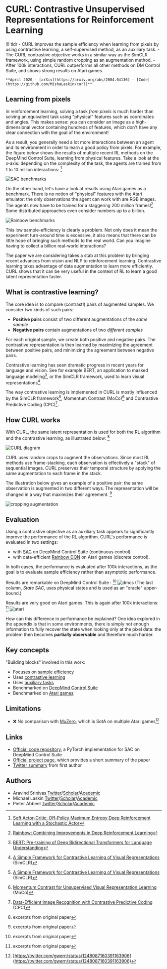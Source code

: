 # CURL: Contrastive Unsupervised Representations for Reinforcement Learning


!!! tldr
    - CURL improves the sample efficiency when learning from pixels by using contrastive learning, a self-supervised method, as an auxiliary task. 
    - The CURL contrastive objective works in a similar way as the SimCLR framework, using simple random cropping as an augmentation method.
    - After 100k interactions, CURL outperforms all other methods on DM Control Suite, and shows strong results on Atari games.  

    **April 2020 - [arXiv](https://arxiv.org/abs/2004.04136) - [Code](https://github.com/MishaLaskin/curl)**
    
    
Learning from pixels
---

In reinforcement learning, solving a task *from pixels* is much harder than solving an equivalent task using "physical" features such as coordinates and angles. This makes sense: you can consider an image as a high-dimensional vector containing hundreds of features, which don't have any clear connection with the goal of the environment!

As a result, you generally need a lot more interactions between an agent and its environment in order to learn a good policy from pixels. For example, the figure below shows the results of multiple recent RL methods on the DeepMind Control Suite, learning from physical features. Take a look at the x-axis: depending on the complexity of the task, the agents are trained from 1 to 10 million interactions: [^sac] 

![SAC benchmarks](img/curl_sac.png)

On the other hand, let's have a look at results using Atari games as a benchmark. There is no notion of "physical" features with the Atari emulator: the only observations the agent can work with are RGB images. The agents now have to be trained for a staggering 200 million frames![^rainbow] Some distributed approaches even consider numbers up to a billion. 

![Rainbow benchmarks](img/curl_rainbow.png)

This low sample-efficiency is clearly a problem. Not only does it mean the experiment turn-around time is excessive, it also means that there can be little hope of bringing such methods to the real world. Can you imagine having to collect a billion real-world interactions?

The paper we are considering takes a stab at this problem by bringing recent advances from vision and NLP to reinforcement learning. Contrastive learning takes advantage of data augmentation to learn more efficiently. CURL shows that it can be very useful in the context of RL to learn a good latent representation faster.

What is contrastive learning?
---

The core idea is to compare (contrast!) pairs of augmented samples. We consider two kinds of such pairs:

- **Positive pairs** consist of two different augmentations of the *same sample* 
- **Negative pairs** contain augmentations of two *different samples*

For each original sample, we create both positive and negative pairs. The contrastive representation is then learned by maximizing the agreement between positive pairs, and minimizing the agreement between negative pairs.

Contrastive learning has seen dramatic progress in recent years for language and vision. See for example BERT, an application to masked language modeling[^bert], or the SimCLR framework, used to learn visual representations[^simclr]. 

The way contrastive learning is implemented in CURL is mostly influenced by the SimCLR framework[^simclr], Momentum Contrast (MoCo)[^moco] and Contrastive Predictive Coding (CPC)[^cpc].

How CURL works
---

With CURL, the same latent representation is used for both the RL algorithm and the contrastive learning, as illustrated below: [^paper-screenshot]

![CURL diagram](img/curl_diagram.png)

CURL uses random crops to augment the observations. 
Since most RL methods use frame-stacking, each observation is effectively a "stack" of sequential images. CURL preserves their temporal structure by applying the same augmentation to each frame in the stack. 

The illustration below gives an example of a positive pair: the same observation is augmented in two different ways. The representation will be changed in a way that maximizes their agreement. [^paper-screenshot]

![cropping augmentation](img/curl_augment.png)

Evaluation
---

Using a contrastive objective as an auxiliary task appears to significantly improve the performance of the RL algorithm. 
CURL's performance is evaluated in two settings:

- with [SAC](sac.md) on DeepMind Control Suite (continuous control)
- with data-efficient [Rainbow DQN](rainbow.md) on Atari games (discrete control). 

In both cases, the performance is evaluated after 100k interactions, as the goal is to evaluate sample efficiency rather than asymptotic performance. 

Results are remarkable on DeepMind Control Suite : [^paper-screenshot]
![dmcs](img/curl_dmc.png)
(The last column, *State SAC*, uses physical states and is used as an "oracle" upper-bound.)

Results are very good on Atari games. This is again after 100k interactions: [^paper-screenshot]
![atari](img/curl_atari.png)

How can this difference in performance be explained? One idea explored in the appendix is that in some environments, there is simply not enough information to fully recover the state when looking only at the pixel data: the problem then becomes **partially observable** and therefore much harder.  

Key concepts
---

"Building blocks" involved in this work:

- Focuses on [sample efficiency](sample-efficiency.md)
- Uses [contrastive learning](contrastive-learning.md)
- Uses [auxiliary tasks](auxiliary-tasks.md)
- Benchmarked on [DeepMind Control Suite](dm-control-suite.md)
- Benchmarked on [Atari games](atari.md)

Limitations
---

- ❌ No comparison with [MuZero](muzero.md), which is SotA on multiple Atari games[^muzero-tweet]

Links
---

- [Official code repository](https://github.com/MishaLaskin/curl), a PyTorch implementation for SAC on DeepMind Control Suite
- [Official project page](https://mishalaskin.github.io/curl/), which provides a short summary of the paper
- [Twitter summary](https://twitter.com/Aravind7694/status/1248049713149906945) from first author

Authors
---

- Aravind Srinivas [Twitter](https://twitter.com/Aravind7694)/[Scholar](https://scholar.google.com/citations?user=GhrKC1gAAAAJ)/[Academic](https://people.eecs.berkeley.edu/~aravind/)
- Michael Laskin [Twitter](https://twitter.com/MishaLaskin)/[Scholar](https://scholar.google.com/citations?user=DOGDnwsAAAAJ)/[Academic](https://mishalaskin.github.io/)
- Pieter Abbeel  [Twitter](https://twitter.com/pabbeel)/[Scholar](https://scholar.google.com/citations?user=vtwH6GkAAAAJ)/[Academic](https://people.eecs.berkeley.edu/~pabbeel/)

[^sac]: [Soft Actor-Critic: Off-Policy Maximum Entropy Deep Reinforcement Learning with a Stochastic Actor](https://arxiv.org/abs/1801.01290)
[^rainbow]: [Rainbow: Combining Improvements in Deep Reinforcement Learning](https://arxiv.org/abs/1710.02298)
[^bert]: [BERT: Pre-training of Deep Bidirectional Transformers for Language Understanding](https://arxiv.org/abs/1810.04805)
[^simclr]: [A Simple Framework for Contrastive Learning of Visual Representations](https://arxiv.org/abs/2002.05709) (SimCLR)
[^moco]: [Momentum Contrast for Unsupervised Visual Representation Learning](https://arxiv.org/abs/1911.05722) (MoCo)
[^cpc]: [Data-Efficient Image Recognition with Contrastive Predictive Coding](https://arxiv.org/abs/1905.09272) (CPC)
[^paper-screenshot]: excerpts from original paper
[^muzero-tweet]: [https://twitter.com/gwern/status/1248087160391163906](https://twitter.com/gwern/status/1248087160391163906)
